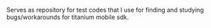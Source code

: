 Serves as repository for test codes that I use for finding and studying bugs/workarounds for titanium mobile sdk.